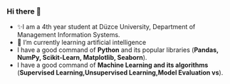 ### Hi there 👋
- ✨I am a 4th year student at Düzce University, Department of Management Information Systems.
- 🌱 I’m currently learning artificial intelligence
- I have a good command of **Python** and its popular libraries (**Pandas, NumPy, Scikit-Learn, Matplotlib, Seaborn**).
- I have a good command of **Machine Learning and its algorithms** (**Supervised Learning,Unsupervised Learning,Model Evaluation vs**).


<!--
**beyzanrgulec/beyzanrgulec** is a ✨ _special_ ✨ repository because its `README.md` (this file) appears on your GitHub profile.

Here are some ideas to get you started:


